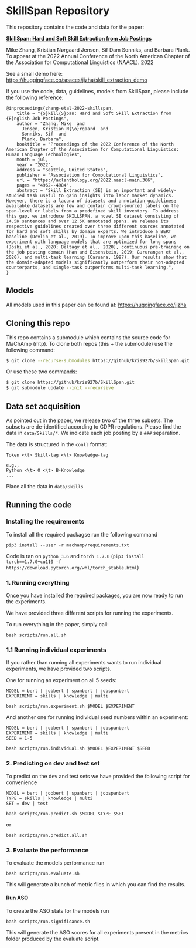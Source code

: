 # SkillSpan Repository
This repository contains the code and data for the paper:

[__SkillSpan: Hard and Soft Skill Extraction from Job Postings__](https://aclanthology.org/2022.naacl-main.366/)

Mike Zhang, Kristian Nørgaard Jensen, Sif Dam Sonniks, and Barbara Plank. To appear at the 2022 Annual Conference of the North American Chapter of the Association for Computational Linguistics (NAACL). 2022

See a small demo here: https://huggingface.co/spaces/jjzha/skill_extraction_demo

If you use the code, data, guidelines, models from SkillSpan, please include the following reference:


```
@inproceedings{zhang-etal-2022-skillspan,
    title = "{S}kill{S}pan: Hard and Soft Skill Extraction from {E}nglish Job Postings",
    author = "Zhang, Mike  and
      Jensen, Kristian N{\o}rgaard  and
      Sonniks, Sif  and
      Plank, Barbara",
    booktitle = "Proceedings of the 2022 Conference of the North American Chapter of the Association for Computational Linguistics: Human Language Technologies",
    month = jul,
    year = "2022",
    address = "Seattle, United States",
    publisher = "Association for Computational Linguistics",
    url = "https://aclanthology.org/2022.naacl-main.366",
    pages = "4962--4984",
    abstract = "Skill Extraction (SE) is an important and widely-studied task useful to gain insights into labor market dynamics. However, there is a lacuna of datasets and annotation guidelines; available datasets are few and contain crowd-sourced labels on the span-level or labels from a predefined skill inventory. To address this gap, we introduce SKILLSPAN, a novel SE dataset consisting of 14.5K sentences and over 12.5K annotated spans. We release its respective guidelines created over three different sources annotated for hard and soft skills by domain experts. We introduce a BERT baseline (Devlin et al., 2019). To improve upon this baseline, we experiment with language models that are optimized for long spans (Joshi et al., 2020; Beltagy et al., 2020), continuous pre-training on the job posting domain (Han and Eisenstein, 2019; Gururangan et al., 2020), and multi-task learning (Caruana, 1997). Our results show that the domain-adapted models significantly outperform their non-adapted counterparts, and single-task outperforms multi-task learning.",
}
```

## Models

All models used in this paper can be found at: https://huggingface.co/jjzha

## Cloning this repo

This repo contains a submodule which contains the source code for MaChAmp (mtp). 
To clone both repos (this + the submodule) use the following command:

```bash
$ git clone --recurse-submodules https://github/kris927b/SkillSpan.git
```

Or use these two commands:

```bash
$ git clone https://github/kris927b/SkillSpan.git 
$ git submodule update --init --recursive
```

## Data set acquisition

As pointed out in the paper, we release two of the three subsets. The subsets are de-identified according to GDPR regulations.
Please find the data in `data/Skills/*`. We indicate each job posting by a `###` separation.

The data is structured in the `conll` format:

```
Token <\t> Skill-tag <\t> Knowledge-tag

e.g.,
Python <\t> O <\t> B-Knowledge
...
```

Place all the data in `data/Skills`

## Running the code

### Installing the requirements

To install all the required packagse run the following command

```
pip3 install --user -r machamp/requirements.txt
```

Code is ran on `python 3.6` and `torch 1.7.0` (`pip3 install torch==1.7.0+cu110 -f https://download.pytorch.org/whl/torch_stable.html`)

### 1. Running everything

Once you have installed the required packages, you are now ready to run the experiments. 

We have provided three different scripts for running the experiments. 

To run everything in the paper, simply call:

```
bash scripts/run.all.sh
```

### 1.1 Running individual experiments

If you rather than running all experiments wants to run individual experiments, we have provided two scripts. 

One for running an experiment on all 5 seeds:

```
MODEL = bert | jobbert | spanbert | jobspanbert
EXPERIMENT = skills | knowledge | multi

bash scripts/run.experiment.sh $MODEL $EXPERIMENT
```

And another one for running individual seed numbers within an experiment:

```
MODEL = bert | jobbert | spanbert | jobspanbert
EXPERIMENT = skills | knowledge | multi
SEED = 1-5

bash scripts/run.individual.sh $MODEL $EXPERIMENT $SEED
```

### 2. Predicting on dev and test set

To predict on the dev and test sets we have provided the following script for convenience

```
MODEL = bert | jobbert | spanbert | jobspanbert
TYPE = skills | knowledge | multi
SET = dev | test

bash scripts/run.predict.sh $MODEL $TYPE $SET
```

or

```
bash scripts/run.predict.all.sh
```


### 3. Evaluate the performance

To evaluate the models performance run 

```
bash scripts/run.evaluate.sh
```

This will generate a bunch of metric files in which you can find the results.

#### Run ASO 

To create the ASO stats for the models run

```
bash scripts/run.significance.sh
```

This will generate the ASO scores for all experiments present in the metrics folder produced by the evaluate script. 
